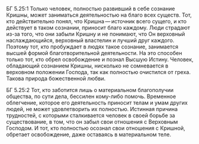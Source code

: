 БГ 5.25:1	Только человек, полностью развивший в себе сознание Кришны, может заниматься деятельностью на благо всех существ. Тот, кто действительно понял, что Кришна — источник всего сущего, и кто действует в таком сознании, приносит благо каждому. Люди страдают из-за того, что они забыли Кришну и не понимают, что Он верховный наслаждающийся, верховный властелин и лучший друг каждого. Поэтому тот, кто пробуждает в людях такое сознание, занимается высшей формой благотворительной деятельности. На это способен только тот, кто обрел освобождение и познал Высшую Истину. Человек, обладающий сознанием Кришны, нисколько не сомневается в верховном положении Господа, так как полностью очистился от греха. Такова природа божественной любви.

БГ 5.25:2	Тот, кто заботится лишь о материальном благополучии общества, по сути дела, бессилен кому-либо помочь. Временное облегчение, которое его деятельность приносит телам и умам других людей, не может удовлетворить их полностью. Истинная причина трудностей, с которыми сталкивается человек в своей борьбе за существование, в том, что он забыл свои отношения с Верховным Господом. И тот, кто полностью осознал свои отношения с Кришной, обретает освобождение, даже оставаясь в материальном теле.